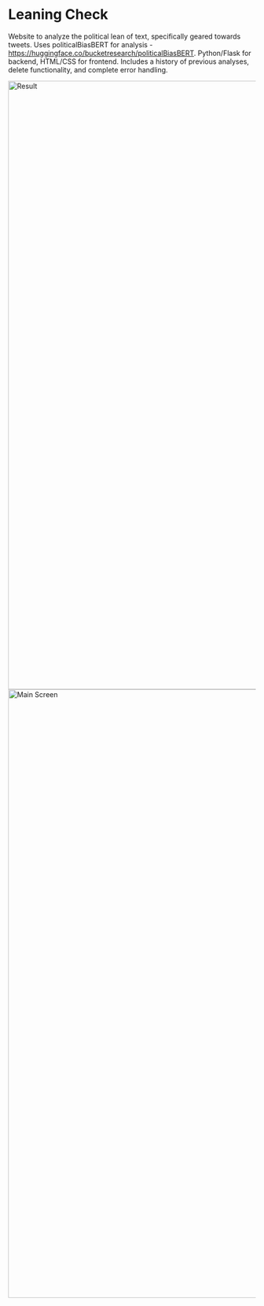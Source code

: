 # Leaning Check
Website to analyze the political lean of text, specifically geared towards tweets. Uses politicalBiasBERT for analysis - https://huggingface.co/bucketresearch/politicalBiasBERT. 
Python/Flask for backend, HTML/CSS for frontend. Includes a history of previous analyses, delete functionality, and complete error handling.

<img width="1236" alt="Result" src="https://github.com/skyeslattery/leaning-check/assets/144565459/6b6c8c24-21cf-4bb6-b40b-d34df1156659">
<img width="1236" alt="Main Screen" src="https://github.com/skyeslattery/leaning-check/assets/144565459/f1581dc5-952b-496b-800f-00a413c64c86">
